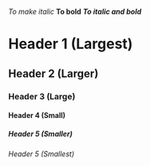 _To make italic_
**To bold**
**_To italic and bold_**
# Header 1 (Largest)
## Header 2 (Larger)
### Header 3 (Large)
#### Header 4 (Small)
##### Header 5 (Smaller)
###### Header 5 (Smallest)

